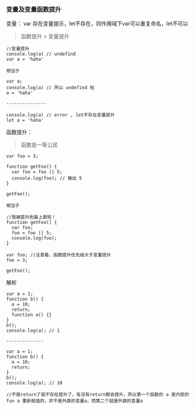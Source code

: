 ### 变量及变量函数提升

变量： var 存在变量提示，let不存在，同作用域下var可以重复命名，let不可以

> 函数提升 > 变量提升

```
//变量提升
console.log(a) // undefind
var a = 'haha'

相当于

var a;
console.log(a) // 所以 undefind 啦
a = 'haha'

---------------

console.log(a) // error , let不存在变量提升
let a = 'haha'

```

函数提升：

> 函数是一等公民

```
var foo = 3;

function getFoo() {
  var foo = foo || 5;
  console.log(foo); // 输出 5
}

getFoo();

相当于

//我被提升到最上面啦！
function getFoo() {
  var foo;
  foo = foo || 5;
  console.log(foo);
}

var foo; //注意看，函数提升优先级大于变量提升
foo = 3;

getFoo();
```

解析
```
var a = 1;
function b() {
  a = 10;
  return;
  function a() {}
}
b();
console.log(a); // 1 

--------------

var a = 1;
function b() {
  a = 10;
  return;
}
b();
console.log(a); // 10

//不是return了就不存在提升了，有没有return都会提升，所以第一个函数的 a 是内部的 fun a 重新赋值的，并不是外面的变量a，而第二个就是外面的变量a
```



